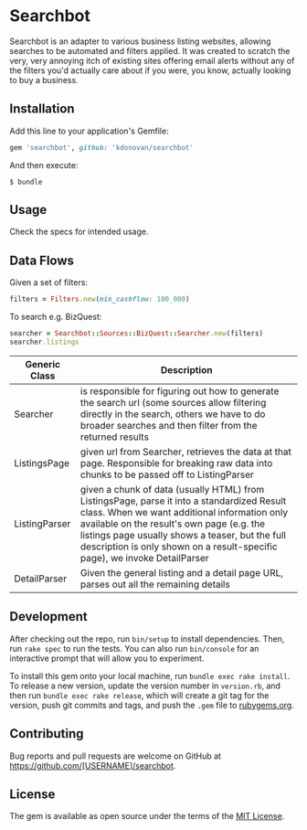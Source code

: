 # Searchbot

Searchbot is an adapter to various business listing websites, allowing searches to be automated and filters applied. It was created to scratch the very, very annoying itch of existing sites offering email alerts without any of the filters you'd actually care about if you were, you know, actually looking to buy a business.

## Installation

Add this line to your application's Gemfile:

```ruby
gem 'searchbot', github: 'kdonovan/searchbot'
```

And then execute:

    $ bundle


## Usage

Check the specs for intended usage.

## Data Flows

Given a set of filters:

```ruby
filters = Filters.new(min_cashflow: 100_000)
```

To search e.g. BizQuest:

```ruby
searcher = Searchbot::Sources::BizQuest::Searcher.new(filters)
searcher.listings
```

|Generic Class| Description|
|---|---|
|Searcher| is responsible for figuring out how to generate the search url (some sources allow filtering directly in the search, others we have to do broader searches and then filter from the returned results|
|ListingsPage| given url from Searcher, retrieves the data at that page. Responsible for breaking raw data into chunks to be passed off to ListingParser|
|ListingParser| given a chunk of data (usually HTML) from ListingsPage, parse it into a standardized Result class. When we want additional information only available on the result's own page (e.g. the listings page usually shows a teaser, but the full description is only shown on a result-specific page), we invoke DetailParser|
|DetailParser|Given the general listing and a detail page URL, parses out all the remaining details|


## Development

After checking out the repo, run `bin/setup` to install dependencies. Then, run `rake spec` to run the tests. You can also run `bin/console` for an interactive prompt that will allow you to experiment.

To install this gem onto your local machine, run `bundle exec rake install`. To release a new version, update the version number in `version.rb`, and then run `bundle exec rake release`, which will create a git tag for the version, push git commits and tags, and push the `.gem` file to [rubygems.org](https://rubygems.org).

## Contributing

Bug reports and pull requests are welcome on GitHub at https://github.com/[USERNAME]/searchbot.


## License

The gem is available as open source under the terms of the [MIT License](http://opensource.org/licenses/MIT).

